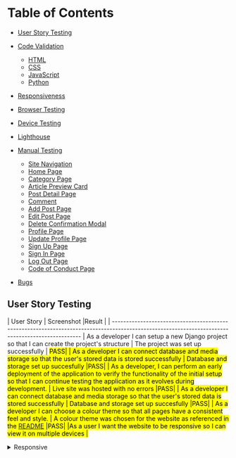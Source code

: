 # Table of Contents

- [User Story Testing](#user-story-testing)
- [Code Validation](#code-validation)
  - [HTML](#html)
  - [CSS](#css)
  - [JavaScript](#JavaScript)
  - [Python](#python)
- [Responsiveness](#Responsiveness)
- [Browser Testing](#browser-testing)
- [Device Testing](#device-testing)
- [Lighthouse](#Lighthouse)
- [Manual Testing](#manual-testing)

  - [Site Navigation](#site-navigation)
  - [Home Page](#home-page)
  - [Category Page](#category-page)
  - [Article Preview Card](#article-preview-card)
  - [Post Detail Page](#post-detail-page)
  - [Comment](#comment)
  - [Add Post Page](#add-post-page)
  - [Edit Post Page](#edit-post-page)
  - [Delete Confirmation Modal](#delete-confirmation-modal)
  - [Profile Page](#profile-page)
  - [Update Profile Page](#update-profile-page)
  - [Sign Up Page](#sign-up-page)
  - [Sign In Page](#sign-in-page)
  - [Log Out Page](#log-out-page)
  - [Code of Conduct Page](#code-of-conduct-page)

- [Bugs](#bugs)

## User Story Testing

| User Story                                                                                   | Screenshot                        |Result       |
| -------------------------------------------------------------------------------------------------------------------------------------------------
| As a developer I can setup a new Django project so that I can create the project's structure | The project was set up successfully | 
<mark>PASS<mark>|
| As a developer I can connect database and media storage so that the user's stored data is stored successfully | Database and storage set up succesfully |<mark>PASS<mark>|
| As a developer, I can perform an early deployment of the application to verify the functionality of the initial setup so that I can continue testing the application as it evolves during development. | Live site was hosted with no errors |<mark>PASS<mark>|
| As a developer I can connect database and media storage so that the user's stored data is stored successfully | Database and storage set up succesfully |<mark>PASS<mark>|
| As a developer I can choose a colour theme so that all pages have a consistent feel and style. | A colour theme was chosen for the website as referenced in the [README](./README.md) |<mark>PASS<mark>|
|As a user I want the website to be responsive so I can view it on multiple devices | <details><summary>Responsive</summary>[README](./README.md)